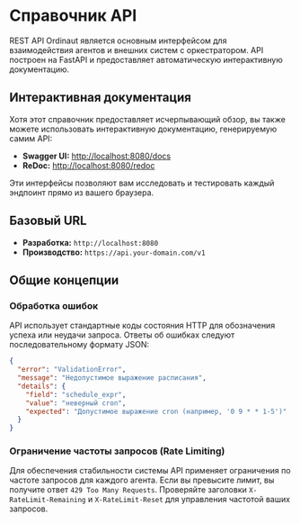 # Справочник API

REST API Ordinaut является основным интерфейсом для взаимодействия агентов и внешних систем с оркестратором. API построен на FastAPI и предоставляет автоматическую интерактивную документацию.

## Интерактивная документация

Хотя этот справочник предоставляет исчерпывающий обзор, вы также можете использовать интерактивную документацию, генерируемую самим API:

- **Swagger UI:** [http://localhost:8080/docs](http://localhost:8080/docs)
- **ReDoc:** [http://localhost:8080/redoc](http://localhost:8080/redoc)

Эти интерфейсы позволяют вам исследовать и тестировать каждый эндпоинт прямо из вашего браузера.

## Базовый URL

- **Разработка:** `http://localhost:8080`
- **Производство:** `https://api.your-domain.com/v1`

## Общие концепции

### Обработка ошибок

API использует стандартные коды состояния HTTP для обозначения успеха или неудачи запроса. Ответы об ошибках следуют последовательному формату JSON:

```json
{
  "error": "ValidationError",
  "message": "Недопустимое выражение расписания",
  "details": {
    "field": "schedule_expr",
    "value": "неверный cron",
    "expected": "Допустимое выражение cron (например, '0 9 * * 1-5')"
  }
}
```

### Ограничение частоты запросов (Rate Limiting)

Для обеспечения стабильности системы API применяет ограничения по частоте запросов для каждого агента. Если вы превысите лимит, вы получите ответ `429 Too Many Requests`. Проверяйте заголовки `X-RateLimit-Remaining` и `X-RateLimit-Reset` для управления частотой ваших запросов.